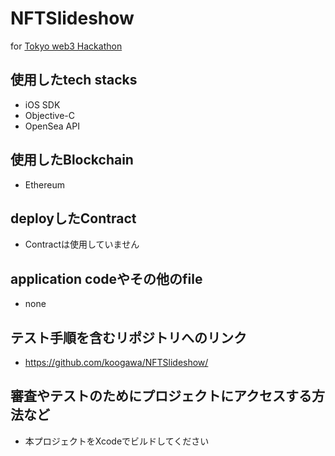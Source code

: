 # NFTSlideshow

for [Tokyo web3 Hackathon](https://tokyo.akindo.io/)

## 使用したtech stacks

- iOS SDK
- Objective-C
- OpenSea API

## 使用したBlockchain

- Ethereum

## deployしたContract

- Contractは使用していません

## application codeやその他のfile

- none

## テスト手順を含むリポジトリへのリンク

- https://github.com/koogawa/NFTSlideshow/

## 審査やテストのためにプロジェクトにアクセスする方法など

- 本プロジェクトをXcodeでビルドしてください
